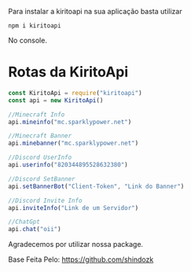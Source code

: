 Para instalar a kiritoapi na sua aplicação basta utilizar 

```npm i kiritoapi```

No console.

# Rotas da KiritoApi

```js
const KiritoApi = require("kiritoapi")
const api = new KiritoApi()

//Minecraft Info
api.mineinfo("mc.sparklypower.net")

//Minecraft Banner
api.minebanner("mc.sparklypower.net")

//Discord UserInfo
api.userinfo("820344895528632380")

//Discord SetBanner
api.setBannerBot("Client-Token", "Link do Banner")

//Discord Invite Info
api.inviteInfo("Link de um Servidor")

//ChatGpt
api.chat("oii")
```

Agradecemos por utilizar nossa package.


Base Feita Pelo: https://github.com/shindozk
